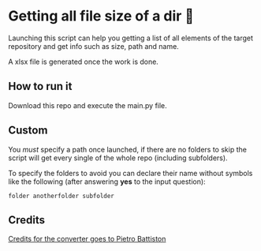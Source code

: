 # Getting all file size of a dir 📂

Launching this script can help you getting a list of all elements of the target repository and get info such as size, path and name.

A xlsx file is generated once the work is done.

## How to run it

Download this repo and execute the main.py file.

## Custom

You _must_ specify a path once launched, if there are no folders to skip the script will get every single of the whole repo (including subfolders).

To specify the folders to avoid you can declare their name without symbols like the following (after answering **yes** to the input question):

```
folder anotherfolder subfolder
```

## Credits

[Credits for the converter goes to Pietro Battiston](https://stackoverflow.com/questions/12523586/python-format-size-application-converting-b-to-kb-mb-gb-tb)
